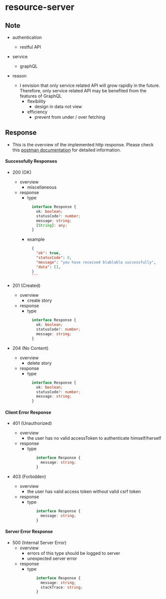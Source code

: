 # resource-server

## Note
* authentication
    * restful API

* service
    * graphQL

* reason
    * I envision that only service related API will grow rapidly in the future. Therefore, only service related API may be benefited from the features of GraphQL
        * flexibility
            * design in data not view
        * efficiency
            * prevent from under / over fetching

## Response
* This is the overview of the implemented http response. Please check this [postman documentation](https://documenter.getpostman.com/view/18060759/UV5c8Zwt#intro) for detailed information.

#### Successfully Responses
* 200 (OK)
    * overview
        * miscellaneous
    * response
        * type
            ```typescript
              interface Response {
                ok: boolean;
                statusCode?: number;
                message: string;
                [String]: any;
              }
            ```
        * example
            ```JSON
              {
                "ok": true,
                "statusCode": 0,
                "message": "you have received blablabla successfully",
                "data": [],
              }
              ```

* 201 (Created)
    * overview
        * create story
    * response
        * type
            ```typescript
              interface Response {
                ok: boolean;
                statusCode?: number;
                message: string;
              }
            ```


* 204 (No Content)
    * overview
        * delete story
    * response
        * type
            ```typescript
              interface Response {
                ok: boolean;
                statusCode?: number;
                message: string;
              }
            ```


#### Client Error Response
* 401 (Unauthorized)
    * overview
        * the user has no valid accessToken to authenticate himself/herself
    * response
        * type
            ```typescript
                interface Response {
                  message: string;
                }
            ```

* 403 (Forbidden)
    * overview
        * the user has valid access token without valid csrf token
    * response
        * type
            ```typescript
                interface Response {
                  message: string;
                }
            ```

#### Server Error Response
* 500 (Internal Server Error)
    * overview
        * errors of this type should be logged to server
        * unexpected server error
    * response
        * type
            ```typescript
                interface Response {
                  message: string;
                  stackTrace: string;
                }
            ```
